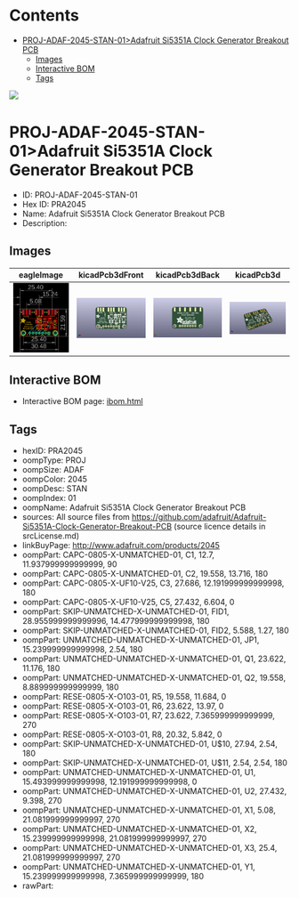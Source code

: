 



Contents
========

* [PROJ-ADAF-2045-STAN-01>Adafruit Si5351A Clock Generator Breakout PCB](#proj-adaf-2045-stan-01adafruit-si5351a-clock-generator-breakout-pcb)
	* [Images](#images)
	* [Interactive BOM](#interactive-bom)
	* [Tags](#tags)
  
![][im]
# PROJ-ADAF-2045-STAN-01>Adafruit Si5351A Clock Generator Breakout PCB

- ID: PROJ-ADAF-2045-STAN-01
- Hex ID: PRA2045
- Name: Adafruit Si5351A Clock Generator Breakout PCB
- Description: 

## Images
  
  

|eagleImage|kicadPcb3dFront|kicadPcb3dBack|kicadPcb3d|
| :---: | :---: | :---: | :---: |
|[![eagleImage](eagleImage_140.png)](eagleImage_600.png)|[![kicadPcb3dFront](kicadPcb3dFront_140.png)](kicadPcb3dFront_600.png)|[![kicadPcb3dBack](kicadPcb3dBack_140.png)](kicadPcb3dBack_600.png)|[![kicadPcb3d](kicadPcb3d_140.png)](kicadPcb3d_600.png)|

## Interactive BOM

- Interactive BOM page: [ibom.html](kicad/bom/ibom.html)

## Tags

- hexID: PRA2045
- oompType: PROJ
- oompSize: ADAF
- oompColor: 2045
- oompDesc: STAN
- oompIndex: 01
- oompName: Adafruit Si5351A Clock Generator Breakout PCB
- sources: All source files from https://github.com/adafruit/Adafruit-Si5351A-Clock-Generator-Breakout-PCB (source licence details in srcLicense.md)
- linkBuyPage: http://www.adafruit.com/products/2045
- oompPart: CAPC-0805-X-UNMATCHED-01, C1, 12.7, 11.937999999999999, 90
- oompPart: CAPC-0805-X-UNMATCHED-01, C2, 19.558, 13.716, 180
- oompPart: CAPC-0805-X-UF10-V25, C3, 27.686, 12.191999999999998, 180
- oompPart: CAPC-0805-X-UF10-V25, C5, 27.432, 6.604, 0
- oompPart: SKIP-UNMATCHED-X-UNMATCHED-01, FID1, 28.955999999999996, 14.477999999999998, 180
- oompPart: SKIP-UNMATCHED-X-UNMATCHED-01, FID2, 5.588, 1.27, 180
- oompPart: UNMATCHED-UNMATCHED-X-UNMATCHED-01, JP1, 15.239999999999998, 2.54, 180
- oompPart: UNMATCHED-UNMATCHED-X-UNMATCHED-01, Q1, 23.622, 11.176, 180
- oompPart: UNMATCHED-UNMATCHED-X-UNMATCHED-01, Q2, 19.558, 8.889999999999999, 180
- oompPart: RESE-0805-X-O103-01, R5, 19.558, 11.684, 0
- oompPart: RESE-0805-X-O103-01, R6, 23.622, 13.97, 0
- oompPart: RESE-0805-X-O103-01, R7, 23.622, 7.365999999999999, 270
- oompPart: RESE-0805-X-O103-01, R8, 20.32, 5.842, 0
- oompPart: SKIP-UNMATCHED-X-UNMATCHED-01, U$10, 27.94, 2.54, 180
- oompPart: SKIP-UNMATCHED-X-UNMATCHED-01, U$11, 2.54, 2.54, 180
- oompPart: UNMATCHED-UNMATCHED-X-UNMATCHED-01, U1, 15.493999999999998, 12.191999999999998, 0
- oompPart: UNMATCHED-UNMATCHED-X-UNMATCHED-01, U2, 27.432, 9.398, 270
- oompPart: UNMATCHED-UNMATCHED-X-UNMATCHED-01, X1, 5.08, 21.081999999999997, 270
- oompPart: UNMATCHED-UNMATCHED-X-UNMATCHED-01, X2, 15.239999999999998, 21.081999999999997, 270
- oompPart: UNMATCHED-UNMATCHED-X-UNMATCHED-01, X3, 25.4, 21.081999999999997, 270
- oompPart: UNMATCHED-UNMATCHED-X-UNMATCHED-01, Y1, 15.239999999999998, 7.365999999999999, 180
- rawPart: 



[im]: kicadPcb3d_450.png
